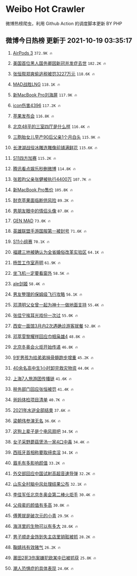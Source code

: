 # Weibo Hot Crawler 



微博热榜爬虫，利用 Github Action 的调度脚本更新 BY PHP 


## 微博今日热榜 更新于 2021-10-19 03:35:17 
1. [AirPods 3](https://s.weibo.com/weibo?q=AirPods%203&Refer=top) `372.9K 🔥` 

1. [美国首位黑人国务卿因新冠并发症去世](https://s.weibo.com/weibo?q=%23%E7%BE%8E%E5%9B%BD%E9%A6%96%E4%BD%8D%E9%BB%91%E4%BA%BA%E5%9B%BD%E5%8A%A1%E5%8D%BF%E5%9B%A0%E6%96%B0%E5%86%A0%E5%B9%B6%E5%8F%91%E7%97%87%E5%8E%BB%E4%B8%96%23&Refer=top) `182.2K 🔥` 

1. [张恒帮郑爽偷逃税被罚3227万元](https://s.weibo.com/weibo?q=%23%E5%BC%A0%E6%81%92%E5%B8%AE%E9%83%91%E7%88%BD%E5%81%B7%E9%80%83%E7%A8%8E%E8%A2%AB%E7%BD%9A3227%E4%B8%87%E5%85%83%23&Refer=top) `118.6K 🔥` 

1. [MAD战胜LNG](https://s.weibo.com/weibo?q=MAD%E6%88%98%E8%83%9CLNG&Refer=top) `118.1K 🔥` 

1. [新MacBook Pro刘海屏](https://s.weibo.com/weibo?q=%E6%96%B0MacBook%20Pro%E5%88%98%E6%B5%B7%E5%B1%8F&Refer=top) `117.9K 🔥` 

1. [icon伤害4396](https://s.weibo.com/weibo?q=icon%E4%BC%A4%E5%AE%B34396&Refer=top) `117.2K 🔥` 

1. [苹果发布会](https://s.weibo.com/weibo?q=%23%E8%8B%B9%E6%9E%9C%E5%8F%91%E5%B8%83%E4%BC%9A%23&Refer=top) `116.8K 🔥` 

1. [北京48平的三室四厅是什么样](https://s.weibo.com/weibo?q=%23%E5%8C%97%E4%BA%AC48%E5%B9%B3%E7%9A%84%E4%B8%89%E5%AE%A4%E5%9B%9B%E5%8E%85%E6%98%AF%E4%BB%80%E4%B9%88%E6%A0%B7%23&Refer=top) `116.4K 🔥` 

1. [三胞胎女儿早产90后父亲1个月白头](https://s.weibo.com/weibo?q=%23%E4%B8%89%E8%83%9E%E8%83%8E%E5%A5%B3%E5%84%BF%E6%97%A9%E4%BA%A790%E5%90%8E%E7%88%B6%E4%BA%B21%E4%B8%AA%E6%9C%88%E7%99%BD%E5%A4%B4%23&Refer=top) `115.9K 🔥` 

1. [长津湖战役冰雕连雕像前铺满鲜花](https://s.weibo.com/weibo?q=%23%E9%95%BF%E6%B4%A5%E6%B9%96%E6%88%98%E5%BD%B9%E5%86%B0%E9%9B%95%E8%BF%9E%E9%9B%95%E5%83%8F%E5%89%8D%E9%93%BA%E6%BB%A1%E9%B2%9C%E8%8A%B1%23&Refer=top) `115.6K 🔥` 

1. [S11四方加赛](https://s.weibo.com/weibo?q=%23S11%E5%9B%9B%E6%96%B9%E5%8A%A0%E8%B5%9B%23&Refer=top) `115.2K 🔥` 

1. [腾讯看点娱乐秒删微博](https://s.weibo.com/weibo?q=%E8%85%BE%E8%AE%AF%E7%9C%8B%E7%82%B9%E5%A8%B1%E4%B9%90%E7%A7%92%E5%88%A0%E5%BE%AE%E5%8D%9A&Refer=top) `114.8K 🔥` 

1. [张若昀父亲张健被执行4400万](https://s.weibo.com/weibo?q=%23%E5%BC%A0%E8%8B%A5%E6%98%80%E7%88%B6%E4%BA%B2%E5%BC%A0%E5%81%A5%E8%A2%AB%E6%89%A7%E8%A1%8C4400%E4%B8%87%23&Refer=top) `107.7K 🔥` 

1. [新MacBook Pro售价](https://s.weibo.com/weibo?q=%E6%96%B0MacBook%20Pro%E5%94%AE%E4%BB%B7&Refer=top) `105.8K 🔥` 

1. [耐克苹果面临断供风险](https://s.weibo.com/weibo?q=%23%E8%80%90%E5%85%8B%E8%8B%B9%E6%9E%9C%E9%9D%A2%E4%B8%B4%E6%96%AD%E4%BE%9B%E9%A3%8E%E9%99%A9%23&Refer=top) `89.2K 🔥` 

1. [男朋友眼中的情侣头像](https://s.weibo.com/weibo?q=%23%E7%94%B7%E6%9C%8B%E5%8F%8B%E7%9C%BC%E4%B8%AD%E7%9A%84%E6%83%85%E4%BE%A3%E5%A4%B4%E5%83%8F%23&Refer=top) `87.8K 🔥` 

1. [GEN MAD](https://s.weibo.com/weibo?q=GEN%20MAD&Refer=top) `73.0K 🔥` 

1. [英雄联盟手游国服第一被封号](https://s.weibo.com/weibo?q=%23%E8%8B%B1%E9%9B%84%E8%81%94%E7%9B%9F%E6%89%8B%E6%B8%B8%E5%9B%BD%E6%9C%8D%E7%AC%AC%E4%B8%80%E8%A2%AB%E5%B0%81%E5%8F%B7%23&Refer=top) `71.6K 🔥` 

1. [S11小组赛](https://s.weibo.com/weibo?q=%23S11%E5%B0%8F%E7%BB%84%E8%B5%9B%23&Refer=top) `70.1K 🔥` 

1. [福建三地被确认为全省婚俗改革实验区](https://s.weibo.com/weibo?q=%23%E7%A6%8F%E5%BB%BA%E4%B8%89%E5%9C%B0%E8%A2%AB%E7%A1%AE%E8%AE%A4%E4%B8%BA%E5%85%A8%E7%9C%81%E5%A9%9A%E4%BF%97%E6%94%B9%E9%9D%A9%E5%AE%9E%E9%AA%8C%E5%8C%BA%23&Refer=top) `64.1K 🔥` 

1. [杨笠工作室声明](https://s.weibo.com/weibo?q=%23%E6%9D%A8%E7%AC%A0%E5%B7%A5%E4%BD%9C%E5%AE%A4%E5%A3%B0%E6%98%8E%23&Refer=top) `61.9K 🔥` 

1. [坐飞机一定要看窗外](https://s.weibo.com/weibo?q=%23%E5%9D%90%E9%A3%9E%E6%9C%BA%E4%B8%80%E5%AE%9A%E8%A6%81%E7%9C%8B%E7%AA%97%E5%A4%96%23&Refer=top) `58.5K 🔥` 

1. [ale剑姬](https://s.weibo.com/weibo?q=ale%E5%89%91%E5%A7%AC&Refer=top) `58.4K 🔥` 

1. [男友整理的保姆级飞行攻略](https://s.weibo.com/weibo?q=%23%E7%94%B7%E5%8F%8B%E6%95%B4%E7%90%86%E7%9A%84%E4%BF%9D%E5%A7%86%E7%BA%A7%E9%A3%9E%E8%A1%8C%E6%94%BB%E7%95%A5%23&Refer=top) `56.1K 🔥` 

1. [邓清明父女曾一起为神十一做地面支持](https://s.weibo.com/weibo?q=%23%E9%82%93%E6%B8%85%E6%98%8E%E7%88%B6%E5%A5%B3%E6%9B%BE%E4%B8%80%E8%B5%B7%E4%B8%BA%E7%A5%9E%E5%8D%81%E4%B8%80%E5%81%9A%E5%9C%B0%E9%9D%A2%E6%94%AF%E6%8C%81%23&Refer=top) `55.4K 🔥` 

1. [张佳宁挨耳光戏份一次过](https://s.weibo.com/weibo?q=%23%E5%BC%A0%E4%BD%B3%E5%AE%81%E6%8C%A8%E8%80%B3%E5%85%89%E6%88%8F%E4%BB%BD%E4%B8%80%E6%AC%A1%E8%BF%87%23&Refer=top) `55.0K 🔥` 

1. [西安一面馆3月内2次遇确诊游客就餐](https://s.weibo.com/weibo?q=%23%E8%A5%BF%E5%AE%89%E4%B8%80%E9%9D%A2%E9%A6%863%E6%9C%88%E5%86%852%E6%AC%A1%E9%81%87%E7%A1%AE%E8%AF%8A%E6%B8%B8%E5%AE%A2%E5%B0%B1%E9%A4%90%23&Refer=top) `52.8K 🔥` 

1. [邓萃雯黎耀祥回应巾帼枭雄4](https://s.weibo.com/weibo?q=%23%E9%82%93%E8%90%83%E9%9B%AF%E9%BB%8E%E8%80%80%E7%A5%A5%E5%9B%9E%E5%BA%94%E5%B7%BE%E5%B8%BC%E6%9E%AD%E9%9B%844%23&Refer=top) `48.8K 🔥` 

1. [北京冬奥会火炬开始传递](https://s.weibo.com/weibo?q=%23%E5%8C%97%E4%BA%AC%E5%86%AC%E5%A5%A5%E4%BC%9A%E7%81%AB%E7%82%AC%E5%BC%80%E5%A7%8B%E4%BC%A0%E9%80%92%23&Refer=top) `46.8K 🔥` 

1. [9岁男孩为给弟弟捐骨髓跑步增重](https://s.weibo.com/weibo?q=%239%E5%B2%81%E7%94%B7%E5%AD%A9%E4%B8%BA%E7%BB%99%E5%BC%9F%E5%BC%9F%E6%8D%90%E9%AA%A8%E9%AB%93%E8%B7%91%E6%AD%A5%E5%A2%9E%E9%87%8D%23&Refer=top) `45.2K 🔥` 

1. [40余名高中生1小时卸完救灾物资](https://s.weibo.com/weibo?q=%2340%E4%BD%99%E5%90%8D%E9%AB%98%E4%B8%AD%E7%94%9F1%E5%B0%8F%E6%97%B6%E5%8D%B8%E5%AE%8C%E6%95%91%E7%81%BE%E7%89%A9%E8%B5%84%23&Refer=top) `44.0K 🔥` 

1. [上海7人旅游团传播链](https://s.weibo.com/weibo?q=%23%E4%B8%8A%E6%B5%B77%E4%BA%BA%E6%97%85%E6%B8%B8%E5%9B%A2%E4%BC%A0%E6%92%AD%E9%93%BE%23&Refer=top) `41.6K 🔥` 

1. [税务部门回应张恒被罚](https://s.weibo.com/weibo?q=%23%E7%A8%8E%E5%8A%A1%E9%83%A8%E9%97%A8%E5%9B%9E%E5%BA%94%E5%BC%A0%E6%81%92%E8%A2%AB%E7%BD%9A%23&Refer=top) `41.4K 🔥` 

1. [爸妈体检项目清单](https://s.weibo.com/weibo?q=%E7%88%B8%E5%A6%88%E4%BD%93%E6%A3%80%E9%A1%B9%E7%9B%AE%E6%B8%85%E5%8D%95&Refer=top) `40.7K 🔥` 

1. [2021年水逆全部结束](https://s.weibo.com/weibo?q=%232021%E5%B9%B4%E6%B0%B4%E9%80%86%E5%85%A8%E9%83%A8%E7%BB%93%E6%9D%9F%23&Refer=top) `37.6K 🔥` 

1. [梁朝伟参演无名](https://s.weibo.com/weibo?q=%23%E6%A2%81%E6%9C%9D%E4%BC%9F%E5%8F%82%E6%BC%94%E6%97%A0%E5%90%8D%23&Refer=top) `36.6K 🔥` 

1. [这狗上辈子是个电风扇吧](https://s.weibo.com/weibo?q=%23%E8%BF%99%E7%8B%97%E4%B8%8A%E8%BE%88%E5%AD%90%E6%98%AF%E4%B8%AA%E7%94%B5%E9%A3%8E%E6%89%87%E5%90%A7%23&Refer=top) `34.5K 🔥` 

1. [女子采野蘑菇煲汤一家4口中毒](https://s.weibo.com/weibo?q=%23%E5%A5%B3%E5%AD%90%E9%87%87%E9%87%8E%E8%98%91%E8%8F%87%E7%85%B2%E6%B1%A4%E4%B8%80%E5%AE%B64%E5%8F%A3%E4%B8%AD%E6%AF%92%23&Refer=top) `34.4K 🔥` 

1. [西班牙首相称要取缔卖淫](https://s.weibo.com/weibo?q=%23%E8%A5%BF%E7%8F%AD%E7%89%99%E9%A6%96%E7%9B%B8%E7%A7%B0%E8%A6%81%E5%8F%96%E7%BC%94%E5%8D%96%E6%B7%AB%23&Refer=top) `34.1K 🔥` 

1. [眉毛有多影响颜值](https://s.weibo.com/weibo?q=%23%E7%9C%89%E6%AF%9B%E6%9C%89%E5%A4%9A%E5%BD%B1%E5%93%8D%E9%A2%9C%E5%80%BC%23&Refer=top) `33.2K 🔥` 

1. [外交部回应中国试射高超音速导弹](https://s.weibo.com/weibo?q=%23%E5%A4%96%E4%BA%A4%E9%83%A8%E5%9B%9E%E5%BA%94%E4%B8%AD%E5%9B%BD%E8%AF%95%E5%B0%84%E9%AB%98%E8%B6%85%E9%9F%B3%E9%80%9F%E5%AF%BC%E5%BC%B9%23&Refer=top) `32.2K 🔥` 

1. [山东全村脑中风处理结果公布](https://s.weibo.com/weibo?q=%23%E5%B1%B1%E4%B8%9C%E5%85%A8%E6%9D%91%E8%84%91%E4%B8%AD%E9%A3%8E%E5%A4%84%E7%90%86%E7%BB%93%E6%9E%9C%E5%85%AC%E5%B8%83%23&Refer=top) `32.1K 🔥` 

1. [李佳军任北京冬奥会第二棒火炬手](https://s.weibo.com/weibo?q=%23%E6%9D%8E%E4%BD%B3%E5%86%9B%E4%BB%BB%E5%8C%97%E4%BA%AC%E5%86%AC%E5%A5%A5%E4%BC%9A%E7%AC%AC%E4%BA%8C%E6%A3%92%E7%81%AB%E7%82%AC%E6%89%8B%23&Refer=top) `30.4K 🔥` 

1. [父母辈的颜值有多高](https://s.weibo.com/weibo?q=%23%E7%88%B6%E6%AF%8D%E8%BE%88%E7%9A%84%E9%A2%9C%E5%80%BC%E6%9C%89%E5%A4%9A%E9%AB%98%23&Refer=top) `30.0K 🔥` 

1. [傅菁就是破次元的小青](https://s.weibo.com/weibo?q=%23%E5%82%85%E8%8F%81%E5%B0%B1%E6%98%AF%E7%A0%B4%E6%AC%A1%E5%85%83%E7%9A%84%E5%B0%8F%E9%9D%92%23&Refer=top) `29.5K 🔥` 

1. [海洋里的生物可以有多大](https://s.weibo.com/weibo?q=%23%E6%B5%B7%E6%B4%8B%E9%87%8C%E7%9A%84%E7%94%9F%E7%89%A9%E5%8F%AF%E4%BB%A5%E6%9C%89%E5%A4%9A%E5%A4%A7%23&Refer=top) `28.6K 🔥` 

1. [男子顺走金饰到失主店里销赃被抓](https://s.weibo.com/weibo?q=%23%E7%94%B7%E5%AD%90%E9%A1%BA%E8%B5%B0%E9%87%91%E9%A5%B0%E5%88%B0%E5%A4%B1%E4%B8%BB%E5%BA%97%E9%87%8C%E9%94%80%E8%B5%83%E8%A2%AB%E6%8A%93%23&Refer=top) `28.2K 🔥` 

1. [鞠婧祎有效赌气](https://s.weibo.com/weibo?q=%23%E9%9E%A0%E5%A9%A7%E7%A5%8E%E6%9C%89%E6%95%88%E8%B5%8C%E6%B0%94%23&Refer=top) `26.2K 🔥` 

1. [莆田2死3伤案嫌犯欧某中已被抓获](https://s.weibo.com/weibo?q=%23%E8%8E%86%E7%94%B02%E6%AD%BB3%E4%BC%A4%E6%A1%88%E5%AB%8C%E7%8A%AF%E6%AC%A7%E6%9F%90%E4%B8%AD%E5%B7%B2%E8%A2%AB%E6%8A%93%E8%8E%B7%23&Refer=top) `25.8K 🔥` 

1. [潮人恐惧症的具体表现](https://s.weibo.com/weibo?q=%23%E6%BD%AE%E4%BA%BA%E6%81%90%E6%83%A7%E7%97%87%E7%9A%84%E5%85%B7%E4%BD%93%E8%A1%A8%E7%8E%B0%23&Refer=top) `24.6K 🔥` 

